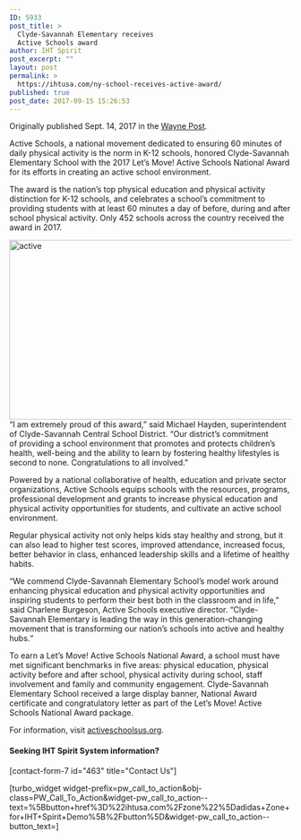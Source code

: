 ```yaml
---
ID: 5933
post_title: >
  Clyde-Savannah Elementary receives
  Active Schools award
author: IHT Spirit
post_excerpt: ""
layout: post
permalink: >
  https://ihtusa.com/ny-school-receives-active-award/
published: true
post_date: 2017-09-15 15:26:53
---
```

Originally published Sept. 14, 2017 in the <a href="http://www.waynepost.com/news/20170914/clyde-savannah-elementary-receives-active-schools-award" target="_blank" rel="nofollow noopener">Wayne Post</a>.

Active Schools, a national movement dedicated to ensuring 60 minutes of daily physical activity is the norm in K-12 schools, honored Clyde-Savannah Elementary School with <span style="color: inherit; font-size: inherit;">the 2017 </span>Let’s Move! Active Schools National Award for its efforts in creating an active school environment.

The award is the nation’s top physical education and physical activity distinction for K-12 schools, and celebrates a school’s commitment to providing students with at least 60 minutes a day of before, during and after school physical activity. Only 452 schools across the country received the award in 2017.

<!--more--><a href="https://ihtusa.com/wp-content/uploads/2017/09/activeshare9-15.jpg"><img class="alignright wp-image-5934" src="https://ihtusa.com/wp-content/uploads/2017/09/activeshare9-15.jpg" alt="active" width="600" height="321" /></a>“I am extremely proud of this award,” said Michael Hayden, superintendent of Clyde-Savannah Central School District. “Our district’s commitment of providing a school environment that promotes and protects children’s health, well-being and the ability to learn by fostering healthy lifestyles is second to none. Congratulations to all involved."

Powered by a national collaborative of health, education and private sector organizations, Active Schools equips schools with the resources, programs, professional development and grants to increase physical education and physical activity opportunities for students, and cultivate an active school environment.

Regular physical activity not only helps kids stay healthy and strong, but it can also lead to higher test scores, improved attendance, increased focus, better behavior in class, enhanced leadership skills and a lifetime of healthy habits.

“We commend Clyde-Savannah Elementary School’s model work around enhancing physical education and physical activity opportunities and inspiring students to perform their best both in the classroom and in life,” said Charlene Burgeson, Active Schools executive director. “Clyde-Savannah Elementary is leading the way in this generation-changing movement that is transforming our nation’s schools into active and healthy hubs.“

To earn a Let’s Move! Active Schools National Award, a school must have met significant benchmarks in five areas: physical education, physical activity before and after school, physical activity during school, staff involvement and family and community engagement.
Clyde-Savannah Elementary School received a large display banner, National Award certificate and congratulatory letter as part of the Let’s Move! Active Schools National Award package.

For information, visit <a href="http://activeschoolsus.org" target="_blank" rel="noopener">activeschoolsus.org</a>.
<h4>Seeking IHT Spirit System information?</h4>
[contact-form-7 id="463" title="Contact Us"]

[turbo_widget widget-prefix=pw_call_to_action&obj-class=PW_Call_To_Action&widget-pw_call_to_action--text=%5Bbutton+href%3D%22ihtusa.com%2Fzone%22%5Dadidas+Zone+for+IHT+Spirit+Demo%5B%2Fbutton%5D&widget-pw_call_to_action--button_text=]